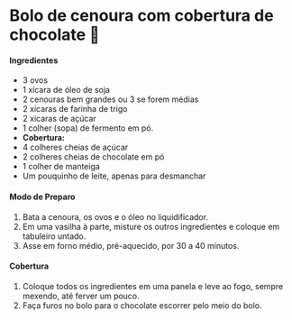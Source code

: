 # Bolo de cenoura com cobertura de chocolate :cake:



#### Ingredientes

- 3 ovos
- 1 xícara de óleo de soja
- 2 cenouras bem grandes ou 3 se forem médias
- 2 xícaras de farinha de trigo
- 2 xícaras de açúcar
- 1 colher (sopa) de fermento em pó.
- **Cobertura:**
- 4 colheres cheias de açúcar
- 2 colheres cheias de chocolate em pó
- 1 colher de manteiga
- Um pouquinho de leite, apenas para desmanchar



#### Modo de Preparo

1. Bata a cenoura, os ovos e o óleo no liquidificador.
2. Em uma vasilha à parte, misture os outros ingredientes e coloque em tabuleiro untado.
3. Asse em forno médio, pré-aquecido, por 30 a 40 minutos.



#### Cobertura

1. Coloque todos os ingredientes em uma panela e leve ao fogo, sempre mexendo, até ferver um pouco.
2. Faça furos no bolo para o chocolate escorrer pelo meio do bolo.